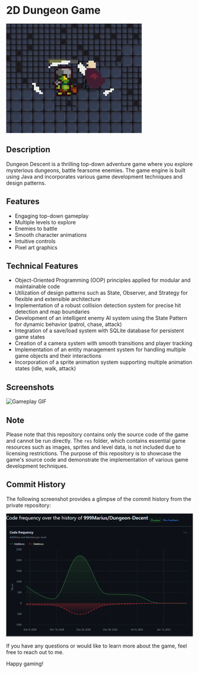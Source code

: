 # 2D Dungeon Game


![Game Screenshot](DungeonDecentScreen.png)

## Description

Dungeon Descent is a thrilling top-down adventure game where you explore mysterious dungeons, battle fearsome enemies. The game engine is built using Java and incorporates various game development techniques and design patterns.

## Features

- Engaging top-down gameplay
- Multiple levels to explore
- Enemies to battle
- Smooth character animations
- Intuitive controls
- Pixel art graphics

## Technical Features

- Object-Oriented Programming (OOP) principles applied for modular and maintainable code
- Utilization of design patterns such as State, Observer, and Strategy for flexible and extensible architecture
- Implementation of a robust collision detection system for precise hit detection and map boundaries
- Development of an intelligent enemy AI system using the State Pattern for dynamic behavior (patrol, chase, attack)
- Integration of a save/load system with SQLite database for persistent game states
- Creation of a camera system with smooth transitions and player tracking
- Implementation of an entity management system for handling multiple game objects and their interactions
- Incorporation of a sprite animation system supporting multiple animation states (idle, walk, attack)

## Screenshots

![Gameplay GIF](DungeonDecentGif.gif)

## Note

Please note that this repository contains only the source code of the game and cannot be run directly. The `res` folder, which contains essential game resources such as images, sprites and level data, is not included due to licensing restrictions. The purpose of this repository is to showcase the game's source code and demonstrate the implementation of various game development techniques.

## Commit History

The following screenshot provides a glimpse of the commit history from the private repository:

![Commit History Screenshot](DungeonDecentAcitivity.png)

If you have any questions or would like to learn more about the game, feel free to reach out to me.

Happy gaming!

